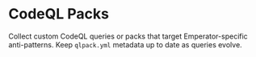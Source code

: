 # CodeQL Packs

Collect custom CodeQL queries or packs that target Emperator-specific anti-patterns. Keep `qlpack.yml` metadata up to date as queries evolve.
